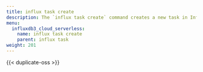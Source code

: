```yaml
---
title: influx task create
description: The `influx task create` command creates a new task in InfluxDB.
menu:
  influxdb3_cloud_serverless:
    name: influx task create
    parent: influx task
weight: 201
---
```


{{< duplicate-oss >}}
